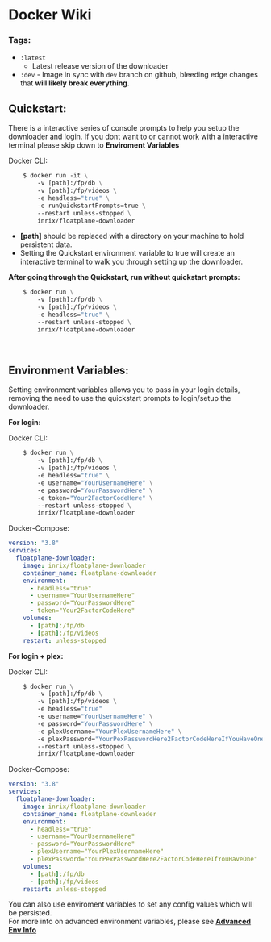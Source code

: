 # Docker Wiki

### Tags:

- `:latest`
  - Latest release version of the downloader
- `:dev` - Image in sync with `dev` branch on github, bleeding edge changes that **will likely break everything**.
  <br>

## Quickstart:

There is a interactive series of console prompts to help you setup the downloader and login. If you dont want to or cannot work with a interactive terminal please skip down to **Enviroment Variables**

Docker CLI:
```dockerfile
    $ docker run -it \
    	-v [path]:/fp/db \
    	-v [path]:/fp/videos \
    	-e headless="true" \
    	-e runQuickstartPrompts=true \
    	--restart unless-stopped \
        inrix/floatplane-downloader
```

- **[path]** should be replaced with a directory on your machine to hold persistent data.
- Setting the Quickstart environment variable to true will create an interactive terminal to walk you through setting up the downloader.

**After going through the Quickstart, run without quickstart prompts:**

```dockerfile
    $ docker run \
    	-v [path]:/fp/db \
    	-v [path]:/fp/videos \
    	-e headless="true" \
        --restart unless-stopped \
        inrix/floatplane-downloader
```

<br>

## Environment Variables:

Setting environment variables allows you to pass in your login details, removing the need to use the quickstart prompts to login/setup the downloader.

**For login:**

Docker CLI:
```dockerfile
    $ docker run \
    	-v [path]:/fp/db \
    	-v [path]:/fp/videos \
    	-e headless="true" \
    	-e username="YourUsernameHere" \
    	-e password="YourPasswordHere" \
    	-e token="Your2FactorCodeHere" \
    	--restart unless-stopped \
    	inrix/floatplane-downloader
```

Docker-Compose:
```yaml
version: "3.8"
services:
  floatplane-downloader:
    image: inrix/floatplane-downloader
    container_name: floatplane-downloader
    environment:
      - headless="true"
      - username="YourUsernameHere"
      - password="YourPasswordHere"
      - token="Your2FactorCodeHere"
    volumes:
      - [path]:/fp/db
      - [path]:/fp/videos
    restart: unless-stopped
```

**For login + plex:**

Docker CLI:
```dockerfile
    $ docker run \
    	-v [path]:/fp/db \
    	-v [path]:/fp/videos \
    	-e headless="true"
    	-e username="YourUsernameHere" \
    	-e password="YourPasswordHere" \
    	-e plexUsername="YourPlexUsernameHere" \
    	-e plexPassword="YourPexPasswordHere2FactorCodeHereIfYouHaveOne" \
    	--restart unless-stopped \
    	inrix/floatplane-downloader
```

Docker-Compose:
```yaml
version: "3.8"
services:
  floatplane-downloader:
    image: inrix/floatplane-downloader
    container_name: floatplane-downloader
    environment:
      - headless="true"
      - username="YourUsernameHere"
      - password="YourPasswordHere"
      - plexUsername="YourPlexUsernameHere"
      - plexPassword="YourPexPasswordHere2FactorCodeHereIfYouHaveOne"
    volumes:
      - [path]:/fp/db
      - [path]:/fp/videos
    restart: unless-stopped
```

You can also use enviroment variables to set any config values which will be persisted.<br>
For more info on advanced environment variables, please see **[Advanced Env Info](https://github.com/Inrixia/Floatplane-Downloader/blob/master/wiki/advenv.md)**

